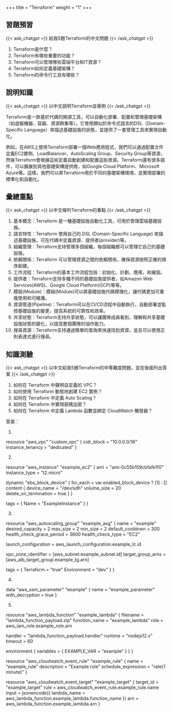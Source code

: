 +++
title = "Terraform"
weight = "1"
+++
## 習題預習
{{< ask_chatgpt >}}
給我5題Terraform的中文問題
{{< /ask_chatgpt >}}



1. Terraform是什麼？
2. Terraform有哪些重要的功能？
3. Terraform可以管理哪些雲端平台和IT資源？
4. Terraform如何定義基礎架構？
5. Terraform的命令行工具有哪些？   

## 說明知識
{{< ask_chatgpt >}}
以中文說明Terraform並舉例
{{< /ask_chatgpt >}}



Terraform是一款基於代碼的開源工具，可以自動化部署、配置和管理基礎架構（如虛擬機器、容器、資源群集等）。它使用類似於命令式語言的DSL（Domain-Specific Language）來描述基礎設施的狀態，並提供了一套管理工具來實現自動化。

例如，在AWS上使用Terraform部署一個Web應用程式，我們可以通過配置文件定義EC2實例、LoadBalancer、AutoScaling Group、Security Group等資源，然後Terraform會根據這些定義自動創建和配置這些資源。Terraform還有很多插件，可以擴展到其他基礎架構提供商，如Google Cloud Platform、Microsoft Azure等。這樣，我們可以將Terraform用於不同的基礎架構環境，並實現部署的標準化和自動化。   

## 彙總重點
{{< ask_chatgpt >}}
以中文條列Terraform的重點
{{< /ask_chatgpt >}}



1. 基本概念：Terraform 是一種基礎設施自動化工具，可用於管理雲端基礎設施。 
2. 語言特性：Terraform 使用自己的 DSL (Domain-Specific Language) 來描述基礎設施，可在代碼中定義資源、提供者(provider)等。 
3. 組織管理：Terraform支持管理多個組織，每個組織都可以管理它自己的基礎設施。 
4. 依賴關係：Terraform 可以管理資源之間的依賴關係，確保資源按照正確的順序創建。 
5. 工作流程：Terraform的基本工作流程包括：初始化、計劃、應用，和摧毀。 
6. 提供者：Terraform支持多種不同的基礎設施提供者，如Amazon Web Services(AWS)、Google Cloud Platform(GCP)等等。 
7. 模組(Module)：模組(Module)可以將基礎設施代碼模塊化，讓代碼更加可重複使用和可維護。 
8. 資源管道(Pipeline)：Terraform可以在CI/CD流程中自動執行，自動部署並監控基礎設施的變更，提高系統的可靠性和效率。 
9. 共享狀態：Terraform支持共享狀態，可以讓團隊成員看到、理解和共享基礎設施狀態的變化，以提高整個團隊的協作能力。 
10. 搜尋資源：Terraform支持通過簡單的查詢來快速找到資源，並且可以使用正則表達式進行搜尋。   

## 知識測驗
{{< ask_chatgpt >}}
以中文給我5題Terraform的中等難度問題，並在後面列出答案
{{< /ask_chatgpt >}}



1. 如何在 Terraform 中聲明自定義的 VPC？
2. 如何使用 Terraform 動態地創建 EC2 實例？
3. 如何在 Terraform 中定義 Auto Scaling？
4. 如何在 Terraform 中實現密碼加密？
5. 如何在 Terraform 中定義 Lambda 函數並綁定 CloudWatch 觸發器？

答案：

1. 
resource "aws_vpc" "custom_vpc" {
        cidr_block = "10.0.0.0/16"
        instance_tenancy = "dedicated"
}

2.
resource "aws_instance" "example_ec2" {
  ami           = "ami-0c55b159cbfafe1f0"
  instance_type = "t2.micro"

  dynamic "ebs_block_device" {
    for_each = var.enabled_block_device ? [1] : []
    content {
      device_name = "/dev/sdh"
      volume_size = 20
      delete_on_termination = true
    }
  }

  tags = {
    Name = "ExampleInstance"
  }
}

3.
resource "aws_autoscaling_group" "example_asg" {
  name                 = "example"
  desired_capacity     = 2
  max_size             = 2
  min_size             = 2
  default_cooldown     = 300
  health_check_grace_period = 3600
  health_check_type    = "EC2"

  launch_configuration = aws_launch_configuration.example_lc.id

  vpc_zone_identifier  = [aws_subnet.example_subnet.id]
  target_group_arns = [aws_alb_target_group.example_tg.arn]

  tags = {
    Terraform   = "true"
    Environment = "dev"
  }
}

4.
data "aws_ssm_parameter" "example" {
  name = "example_parameter"
  with_decryption = true
}

5.
resource "aws_lambda_function" "example_lambda" {
  filename      = "lambda_function_payload.zip"
  function_name = "example_lambda"
  role          = aws_iam_role.example_role.arn

  handler = "lambda_function_payload.handler"
  runtime = "nodejs12.x"
  timeout = 60

  environment {
    variables = {
      EXAMPLE_VAR = "example"
    }
  }
}

resource "aws_cloudwatch_event_rule" "example_rule" {
  name        = "example_rule"
  description = "Example rule"
  schedule_expression = "rate(1 minute)"
}

resource "aws_cloudwatch_event_target" "example_target" {
  target_id = "example_target"
  rule      = aws_cloudwatch_event_rule.example_rule.name
  input     = jsonencode({
    lambda_name = aws_lambda_function.example_lambda.function_name
  })
  arn = aws_lambda_function.example_lambda.arn
}
   

